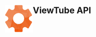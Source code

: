 <h1 align="left">ViewTube API<img src="./icon.svg" alt="" width="90" height="90" align="left" /></h1>
